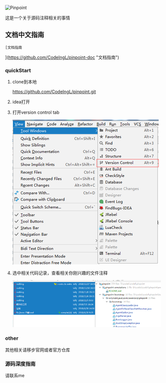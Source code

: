 

![Pinpoint](web/src/main/webapp/images/logo.png)

这是一个关于源码注释相关的事情

## 文档中文指南

    [文档指南
](https://github.com/CodeIngL/pinpoint-doc "文档指南")

### quickStart

1. clone到本地

	https://github.com/CodeIngL/pinpoint.git

2. idea打开



3. 打开version control tab

	![版本控制选项](https://github.com/CodeIngL/pinpoint/blob/master/imgs/showVc.png)

    
4. 选中相关代码记录，查看相关你刚兴趣的文件注释

	![相关注释解析源码文件](https://github.com/CodeIngL/pinpoint/blob/master/imgs/showDetails.png)
	
	
### other

其他相关请移步官网或者官方仓库

### 源码深度指南

请联系me